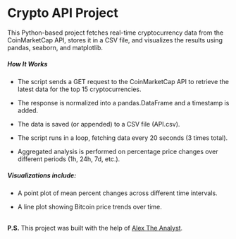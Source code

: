 # Crypto API Project
This Python-based project fetches real-time cryptocurrency data from the CoinMarketCap API, stores it in a CSV file, and visualizes the results using pandas, seaborn, and matplotlib.

##### How It Works
  * The script sends a GET request to the CoinMarketCap API to retrieve the latest data for the top 15 cryptocurrencies.

  * The response is normalized into a pandas.DataFrame and a timestamp is added.

  * The data is saved (or appended) to a CSV file (API.csv).

  * The script runs in a loop, fetching data every 20 seconds (3 times total).

  * Aggregated analysis is performed on percentage price changes over different periods (1h, 24h, 7d, etc.).

##### Visualizations include:

  * A point plot of mean percent changes across different time intervals.

  * A line plot showing Bitcoin price trends over time.<br><br>

**P.S.** This project was built with the help of [Alex The Analyst](https://www.youtube.com/@AlexTheAnalyst).

